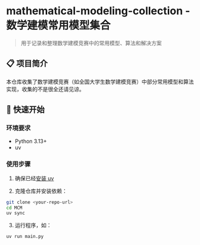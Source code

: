 # mathematical-modeling-collection - 数学建模常用模型集合

> 用于记录和整理数学建模竞赛中的常用模型、算法和解决方案

## 📋 项目简介

本仓库收集了数学建模竞赛（如全国大学生数学建模竞赛）中部分常用模型和算法实现，收集的不是很全还请见谅。

## 🚀 快速开始

### 环境要求

- Python 3.13+
- uv

### 使用步骤

1. 确保已经[安装 uv](https://uv.doczh.com/getting-started/installation/)

2. 克隆仓库并安装依赖：
```bash
git clone <your-repo-url>
cd MCM
uv sync
```

3. 运行程序，如：
```bash
uv run main.py
```
